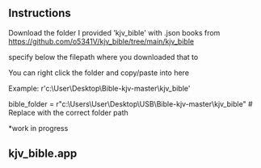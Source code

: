## Instructions 

 Download the folder I provided 'kjv_bible' with .json books from https://github.com/o5341V/kjv_bible/tree/main/kjv_bible
 
 specify below the filepath where you downloaded that to
 
 You can right click the folder and copy/paste into here
 
 Example: r'c:\User\Desktop\Bible-kjv-master\kjv_bible'

 bible_folder = r"c:\\Users\\User\\Desktop\\USB\\Bible-kjv-master\\kjv_bible"  # Replace with the correct folder path

*work in progress
## kjv_bible.app
